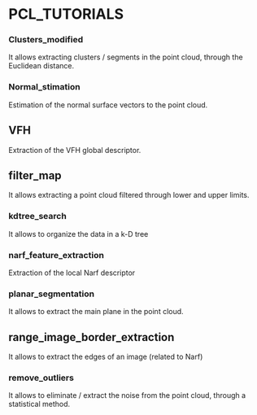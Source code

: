 # PCL_TUTORIALS

### Clusters_modified
It allows extracting clusters / segments in the point cloud, through the Euclidean distance.

### Normal_stimation
Estimation of the normal surface vectors to the point cloud.

## VFH
Extraction of the VFH global descriptor.

## filter_map
It allows extracting a point cloud filtered through lower and upper limits.

### kdtree_search
It allows to organize the data in a k-D tree

### narf_feature_extraction
Extraction of the local Narf descriptor

### planar_segmentation
It allows to extract the main plane in the point cloud.

## range_image_border_extraction
It allows to extract the edges of an image (related to Narf)

### remove_outliers
It allows to eliminate / extract the noise from the point cloud, through a statistical method.
